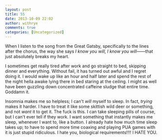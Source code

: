 ```yaml
---
layout: post
title: 55
date: 2013-10-09 22:02
author: withrye
comments: true
categories: [Uncategorized]
---
```

<span id="dropcap">W</span>hen I listen to the song from the Great Gatsby, specifically to the lines after the chorus, the way she says <i>I know you will, I know you will</i>&mdash;&mdash;that just absolutely breaks my heart. 

I sometimes get really tired after work and go straight to bed, skipping dinner and everything. Without fail, it has turned out awful and I regret doing it. I would wake up like an hour and half later and spend the rest of the night hella awake lying there in bed staring at the ceiling. I might as well have been guzzling down concentrated caffeine sludge that entire time. Goddamn it.

Insomnia makes me so helpless; I can't <i>will</i> myself to sleep. In fact, <i>trying</i> makes it harder. I have to treat it like some skittish wild deer or something, and not <i>want</i> it to get it. The fuck is this. I can take sleeping pills of course, but I can't ever tell if they work. I want something that instantly makes me sleep, whenever I want to, like a button. I already hate how much time sleep takes up; to have to spend more time coaxing and playing PUA games with it is just stupid ridiculous. I hate you, biological requirements!!!! I HATE YOU.




